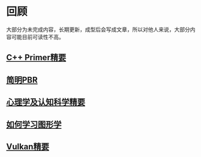 # 回顾

大部分为未完成内容，长期更新，成型后会写成文章，所以对他人来说，大部分内容可能目前可读性不高。

## [C++ Primer精要](C++Primer精要.md)

## [简明PBR](简明PBR.md)

## [心理学及认知科学精要](心理学及认知科学精要.md)

## [如何学习图形学](如何自学计算机图形学.md)

## [Vulkan精要](vulkan精要.md)